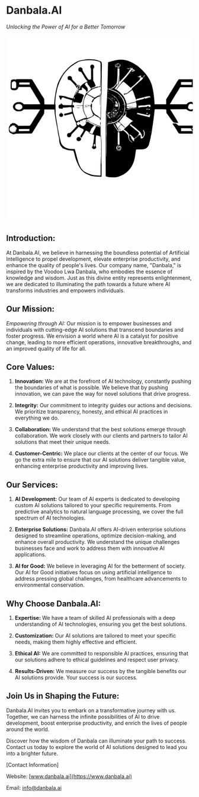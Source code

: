 # **Danbala.AI**

*Unlocking the Power of AI for a Better Tomorrow*

![Danbala.AI Logo](../danbala-icon-bg-white.svg)

## **Introduction:**

At Danbala.AI, we believe in harnessing the boundless potential of Artificial Intelligence to propel development, elevate enterprise productivity, and enhance the quality of people's lives. Our company name, "Danbala," is inspired by the Voodoo Lwa Danbala, who embodies the essence of knowledge and wisdom. Just as this divine entity represents enlightenment, we are dedicated to illuminating the path towards a future where AI transforms industries and empowers individuals.

## **Our Mission:**

*Empowering through AI:* Our mission is to empower businesses and individuals with cutting-edge AI solutions that transcend boundaries and foster progress. We envision a world where AI is a catalyst for positive change, leading to more efficient operations, innovative breakthroughs, and an improved quality of life for all.

## **Core Values:**

1. **Innovation:** We are at the forefront of AI technology, constantly pushing the boundaries of what is possible. We believe that by pushing innovation, we can pave the way for novel solutions that drive progress.

2. **Integrity:** Our commitment to integrity guides our actions and decisions. We prioritize transparency, honesty, and ethical AI practices in everything we do.

3. **Collaboration:** We understand that the best solutions emerge through collaboration. We work closely with our clients and partners to tailor AI solutions that meet their unique needs.

4. **Customer-Centric:** We place our clients at the center of our focus. We go the extra mile to ensure that our AI solutions deliver tangible value, enhancing enterprise productivity and improving lives.

## **Our Services:**

1. **AI Development:** Our team of AI experts is dedicated to developing custom AI solutions tailored to your specific requirements. From predictive analytics to natural language processing, we cover the full spectrum of AI technologies.

2. **Enterprise Solutions:** Danbala.AI offers AI-driven enterprise solutions designed to streamline operations, optimize decision-making, and enhance overall productivity. We understand the unique challenges businesses face and work to address them with innovative AI applications.

3. **AI for Good:** We believe in leveraging AI for the betterment of society. Our AI for Good initiatives focus on using artificial intelligence to address pressing global challenges, from healthcare advancements to environmental conservation.

## **Why Choose Danbala.AI:**

1. **Expertise:** We have a team of skilled AI professionals with a deep understanding of AI technologies, ensuring you get the best solutions.

2. **Customization:** Our AI solutions are tailored to meet your specific needs, making them highly effective and efficient.

3. **Ethical AI:** We are committed to responsible AI practices, ensuring that our solutions adhere to ethical guidelines and respect user privacy.

4. **Results-Driven:** We measure our success by the tangible benefits our AI solutions provide. Your success is our success.

## **Join Us in Shaping the Future:**

Danbala.AI invites you to embark on a transformative journey with us. Together, we can harness the infinite possibilities of AI to drive development, boost enterprise productivity, and enrich the lives of people around the world.

Discover how the wisdom of Danbala can illuminate your path to success. Contact us today to explore the world of AI solutions designed to lead you into a brighter future.

[Contact Information]

Website: [www.danbala.ai](https://www.danbala.ai)

Email: info@danbala.ai
